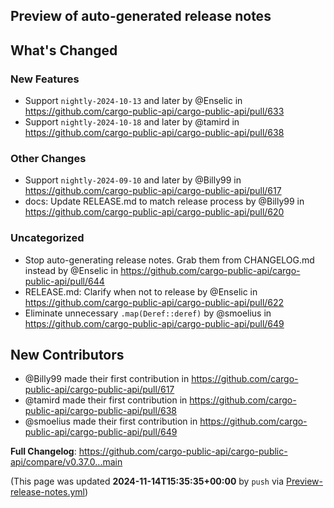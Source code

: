 ## Preview of auto-generated release notes
<!-- Release notes generated using configuration in .github/release.yml at main -->

## What's Changed
### New Features
* Support `nightly-2024-10-13` and later by @Enselic in https://github.com/cargo-public-api/cargo-public-api/pull/633
* Support `nightly-2024-10-18` and later by @tamird in https://github.com/cargo-public-api/cargo-public-api/pull/638
### Other Changes
* Support `nightly-2024-09-10` and later by @Billy99 in https://github.com/cargo-public-api/cargo-public-api/pull/617
* docs: Update RELEASE.md to match release process by @Billy99 in https://github.com/cargo-public-api/cargo-public-api/pull/620
### Uncategorized
* Stop auto-generating release notes. Grab them from CHANGELOG.md instead by @Enselic in https://github.com/cargo-public-api/cargo-public-api/pull/644
* RELEASE.md: Clarify when not to release by @Enselic in https://github.com/cargo-public-api/cargo-public-api/pull/622
* Eliminate unnecessary `.map(Deref::deref)` by @smoelius in https://github.com/cargo-public-api/cargo-public-api/pull/649

## New Contributors
* @Billy99 made their first contribution in https://github.com/cargo-public-api/cargo-public-api/pull/617
* @tamird made their first contribution in https://github.com/cargo-public-api/cargo-public-api/pull/638
* @smoelius made their first contribution in https://github.com/cargo-public-api/cargo-public-api/pull/649

**Full Changelog**: https://github.com/cargo-public-api/cargo-public-api/compare/v0.37.0...main


(This page was updated **2024-11-14T15:35:35+00:00** by `push` via [Preview-release-notes.yml](https://github.com/cargo-public-api/cargo-public-api/actions/runs/11840456332))
